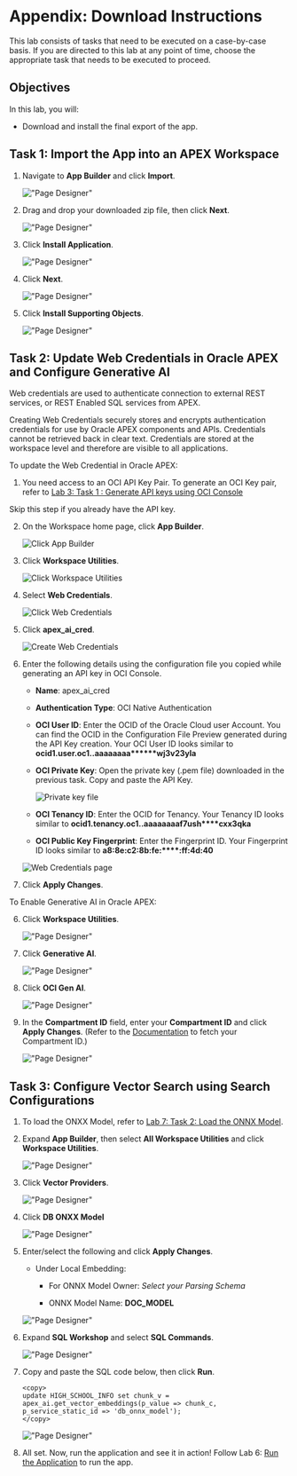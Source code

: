 # Appendix: Download Instructions

This lab consists of tasks that need to be executed on a case-by-case basis. If you are directed to this lab at any point of time, choose the appropriate task that needs to be executed to proceed.

## Objectives

In this lab, you will:
- Download and install the final export of the app.

## Task 1: Import the App into an APEX Workspace

1. Navigate to **App Builder** and click **Import**.

    !["Page Designer"](images/app-import.png " ")

2. Drag and drop your downloaded zip file, then click **Next**.

    !["Page Designer"](images/drag-zip.png " ")

3. Click **Install Application**.

    !["Page Designer"](images/install-app.png " ")

4. Click **Next**.

    !["Page Designer"](images/cred-next.png " ")

5. Click **Install Supporting Objects**.

    !["Page Designer"](images/install-supp-objects.png " ")

## Task 2: Update Web Credentials in Oracle APEX and Configure Generative AI

Web credentials are used to authenticate connection to external REST services, or REST Enabled SQL services from APEX.

Creating Web Credentials securely stores and encrypts authentication credentials for use by Oracle APEX components and APIs. Credentials cannot be retrieved back in clear text. Credentials are stored at the workspace level and therefore are visible to all applications.

To update the Web Credential in Oracle APEX:

1. You need access to an OCI API Key Pair. To generate an OCI Key pair, refer to [Lab 3: Task 1 : Generate API keys using OCI Console](?lab=3-configure-oci&type=OCIGenAI#Task1:GenerateAPIKeysusingOCIConsole)

Skip this step if you already have the API key.


2. On the Workspace home page, click **App Builder**.

   ![Click App Builder](images/app-builder1.png " ")

3. Click **Workspace Utilities**.

   ![Click Workspace Utilities](images/workspace-utilities.png " ")

4. Select **Web Credentials**.

   ![Click Web Credentials](images/sc-web-creds.png " ")

5. Click **apex_ai_cred**.

   ![Create Web Credentials](images/apex-ai-cred.png " ")

6. Enter the following details using the configuration file you copied while generating an API key in OCI Console.

    - **Name**: apex\_ai\_cred

    - **Authentication Type**: OCI Native Authentication

    - **OCI User ID**: Enter the OCID of the Oracle Cloud user Account. You can find the OCID in the Configuration File Preview generated during the API Key creation.
    Your OCI User ID looks similar to **ocid1.user.oc1..aaaaaaaa\*\*\*\*\*\*wj3v23yla**

    - **OCI Private Key**: Open the private key (.pem file) downloaded in the previous task. Copy and paste the API Key.

      ![Private key file](images/private-key.png " ")

    - **OCI Tenancy ID**: Enter the OCID for Tenancy. Your Tenancy ID looks similar to **ocid1.tenancy.oc1..aaaaaaaaf7ush\*\*\*\*cxx3qka**

    - **OCI Public Key Fingerprint**: Enter the Fingerprint ID. Your Fingerprint ID looks similar to **a8:8e:c2:8b:fe:\*\*\*\*:ff:4d:40**

   ![Web Credentials page](images/web-creds.png " ")

5. Click **Apply Changes**.


To Enable Generative AI in Oracle APEX:

6. Click **Workspace Utilities**.

    !["Page Designer"](images/wksp-util.png "")

7. Click **Generative AI**.

    !["Page Designer"](images/gen-ai.png "")

8. Click **OCI Gen AI**.

    !["Page Designer"](images/oci-gen-ai.png "")

9. In the **Compartment ID** field, enter your **Compartment ID** and click **Apply Changes**. (Refer to the [Documentation](https://docs.oracle.com/en-us/iaas/Content/GSG/Tasks/contactingsupport_topic-Locating_Oracle_Cloud_Infrastructure_IDs.htm#:~:text=Finding%20the%20OCID%20of%20a,displayed%20next%20to%20each%20compartment.) to fetch your Compartment ID.)

    !["Page Designer"](images/comp-id.png "")


## Task 3: Configure Vector Search using Search Configurations

1. To load the ONXX Model, refer to [Lab 7: Task 2: Load the ONNX Model](?lab=7-vector-search&type=OCIGenAI#Task2:LoadtheONNXModel).

2. Expand **App Builder**, then select **All Workspace Utilities** and click **Workspace Utilities**.

    !["Page Designer"](images/all-wksp-utilities.png " ")

3. Click **Vector Providers**.

    !["Page Designer"](images/select-vector-providers.png " ")

4. Click **DB ONXX Model**

    !["Page Designer"](images/vp-success.png " ")

5. Enter/select the following and click **Apply Changes**.

    - Under Local Embedding:

        - For ONNX Model Owner: *Select your Parsing Schema*

        - ONNX Model Name: **DOC_MODEL**

    !["Page Designer"](images/doc-model.png " ")

6. Expand **SQL Workshop** and select **SQL Commands**.

    !["Page Designer"](images/sql-commands.png " ")

7. Copy and paste the SQL code below, then click **Run**.

    ```
    <copy>
    update HIGH_SCHOOL_INFO set chunk_v = apex_ai.get_vector_embeddings(p_value => chunk_c, p_service_static_id => 'db_onnx_model');
    </copy>
     ```

    !["Page Designer"](images/highschool-chunk.png " ")

8. All set. Now, run the application and see it in action! Follow Lab 6: [Run the Application](?lab=6-run-app) to run the app.